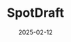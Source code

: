 ---  
layout: startup_page  
title: "SpotDraft"  
id: "spotdraft.com"  
permalink: "/spotdraftspotdraft.com02122025/"  
website: "https://www.spotdraft.com/"  
funding_round: "Series B"  
funding_amount: "$54M"  
investors: "Vertex Growth Singapore, Trident Partners, Xeed VC, Arkam Ventures, Prosus Ventures, Premji Invest"  
about: "SpotDraft is an AI-driven contract lifecycle management (CLM) platform designed for in-house legal teams. The platform manages all aspects of contracting, including AI-assisted redlining, e-signatures, and intelligent contract repositories, to help legal teams optimize their time and workflows."  
markets: "LegalTech, AI, SaaS"  
hq: "Bengaluru, Karnataka, India"  
founded_year: "2017"  
linkedin: "https://www.linkedin.com/company/spotdraft/"  
twitter: "https://twitter.com/spotdrafthq"  
instagram: ""  
facebook: "https://www.facebook.com/SpotDraftHQ"  
crunchbase: "https://www.crunchbase.com/organization/spotdraft"  
pitchbook: "https://pitchbook.com/profiles/company/221735-26"  

date_display: "12-Feb-2025"  
date: "2025-02-12"

# SEO Optimization  
meta_title: "SpotDraft - Series B Funding ($54M)"  
meta_description: "SpotDraft, SpotDraft is an AI-driven contract lifecycle management (CLM) platform designed for in-house legal teams. The platform manages all aspects of contract..."  
meta_keywords: "SpotDraft, LegalTech, AI, SaaS, Series B funding"  
canonical_url: "https://startup.projectstartups.com/spotdraftspotdraft.com02122025/"  
---
